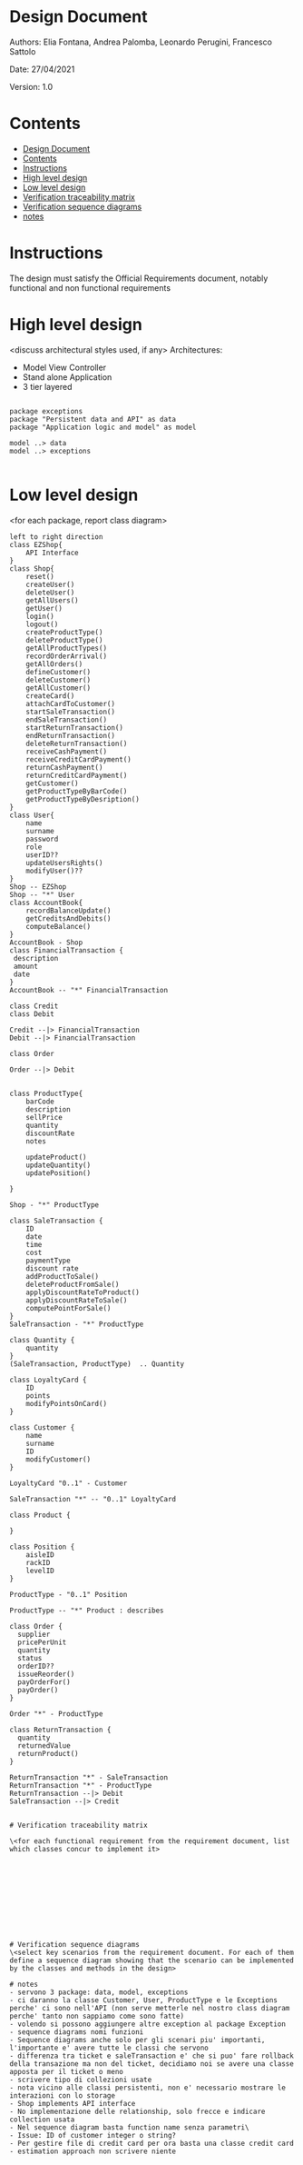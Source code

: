# Design Document 

Authors: Elia Fontana, Andrea Palomba, Leonardo Perugini, Francesco Sattolo

Date: 27/04/2021

Version: 1.0


# Contents

- [Design Document](#design-document)
- [Contents](#contents)
- [Instructions](#instructions)
- [High level design](#high-level-design)
- [Low level design](#low-level-design)
- [Verification traceability matrix](#verification-traceability-matrix)
- [Verification sequence diagrams](#verification-sequence-diagrams)
- [notes](#notes)

# Instructions

The design must satisfy the Official Requirements document, notably functional and non functional requirements

# High level design 

<discuss architectural styles used, if any>
Architectures:
- Model View Controller
- Stand alone Application
- 3 tier layered

<report package diagram>

```plantuml

package exceptions
package "Persistent data and API" as data
package "Application logic and model" as model

model ..> data
model ..> exceptions


```

# Low level design

<for each package, report class diagram>

```plantuml
left to right direction
class EZShop{
    API Interface
}
class Shop{
    reset()
    createUser()
    deleteUser()
    getAllUsers()
    getUser()
    login()
    logout()
    createProductType()
    deleteProductType()
    getAllProductTypes()
    recordOrderArrival()
    getAllOrders()
    defineCustomer()
    deleteCustomer()
    getAllCustomer()
    createCard()
    attachCardToCustomer()
    startSaleTransaction()
    endSaleTransaction()
    startReturnTransaction()
    endReturnTransaction()
    deleteReturnTransaction()
    receiveCashPayment()
    receiveCreditCardPayment()
    returnCashPayment()
    returnCreditCardPayment()
    getCustomer()
    getProductTypeByBarCode()
    getProductTypeByDesription()
}
class User{
    name
    surname
    password
    role
    userID??
    updateUsersRights()
    modifyUser()??
}
Shop -- EZShop
Shop -- "*" User 
class AccountBook{
    recordBalanceUpdate()
    getCreditsAndDebits()
    computeBalance()
}
AccountBook - Shop
class FinancialTransaction {
 description
 amount
 date
}
AccountBook -- "*" FinancialTransaction

class Credit 
class Debit

Credit --|> FinancialTransaction
Debit --|> FinancialTransaction

class Order

Order --|> Debit


class ProductType{
    barCode
    description
    sellPrice
    quantity
    discountRate
    notes
    
    updateProduct()
    updateQuantity()
    updatePosition()
    
}

Shop - "*" ProductType

class SaleTransaction {
    ID 
    date
    time
    cost
    paymentType
    discount rate
    addProductToSale()
    deleteProductFromSale()
    applyDiscountRateToProduct()
    applyDiscountRateToSale()
    computePointForSale()
}
SaleTransaction - "*" ProductType

class Quantity {
    quantity
}
(SaleTransaction, ProductType)  .. Quantity

class LoyaltyCard {
    ID
    points
    modifyPointsOnCard()
}

class Customer {
    name
    surname
    ID
    modifyCustomer()
}

LoyaltyCard "0..1" - Customer

SaleTransaction "*" -- "0..1" LoyaltyCard

class Product {
    
}

class Position {
    aisleID
    rackID
    levelID
}

ProductType - "0..1" Position

ProductType -- "*" Product : describes

class Order {
  supplier
  pricePerUnit
  quantity
  status
  orderID??
  issueReorder()
  payOrderFor()
  payOrder()
}

Order "*" - ProductType

class ReturnTransaction {
  quantity
  returnedValue
  returnProduct()
}

ReturnTransaction "*" - SaleTransaction
ReturnTransaction "*" - ProductType
ReturnTransaction --|> Debit
SaleTransaction --|> Credit


# Verification traceability matrix

\<for each functional requirement from the requirement document, list which classes concur to implement it>











# Verification sequence diagrams 
\<select key scenarios from the requirement document. For each of them define a sequence diagram showing that the scenario can be implemented by the classes and methods in the design>

# notes
- servono 3 package: data, model, exceptions
- ci daranno la classe Customer, User, ProductType e le Exceptions perche' ci sono nell'API (non serve metterle nel nostro class diagram perche' tanto non sappiamo come sono fatte)
- volendo si possono aggiungere altre exception al package Exception
- sequence diagrams nomi funzioni
- Sequence diagrams anche solo per gli scenari piu' importanti, l'importante e' avere tutte le classi che servono
- differenza tra ticket e saleTransaction e' che si puo' fare rollback della transazione ma non del ticket, decidiamo noi se avere una classe apposta per il ticket o meno
- scrivere tipo di collezioni usate
- nota vicino alle classi persistenti, non e' necessario mostrare le interazioni con lo storage
- Shop implements API interface
- No implementazione delle relationship, solo frecce e indicare collection usata 
- Nel sequence diagram basta function name senza parametri\
- Issue: ID of customer integer o string?
- Per gestire file di credit card per ora basta una classe credit card
- estimation approach non scrivere niente
